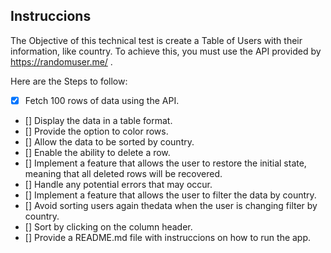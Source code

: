 ## Instruccions

The Objective of this technical test is create a Table of Users with their information, like country. To achieve this, you must use the API provided by https://randomuser.me/ .

Here are the Steps to follow:

- [x] Fetch 100 rows of data using the API.
- [] Display the data in a table format.
- [] Provide the option to color rows.
- [] Allow the data to be sorted by country.
- [] Enable the ability to delete a row.
- [] Implement a feature that allows the user to restore the initial state, meaning that all deleted rows will be recovered.
- [] Handle any potential errors that may occur. 
- [] Implement a feature that allows the user to filter the data by country.
- [] Avoid sorting users again thedata when the user is changing filter by country.
- [] Sort by clicking on the column header.
- [] Provide a README.md file with instruccions on how to run the app.